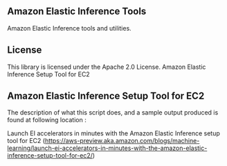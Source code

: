 ## Amazon Elastic Inference Tools

Amazon Elastic Inference tools and utilities.

## License

This library is licensed under the Apache 2.0 License. 
Amazon Elastic Inference Setup Tool for EC2 

## Amazon Elastic Inference Setup Tool for EC2 

The description of what this script does, and a sample output produced is found at following location :  

Launch EI accelerators in minutes with the Amazon Elastic Inference setup tool for EC2 
(https://aws-preview.aka.amazon.com/blogs/machine-learning/launch-ei-accelerators-in-minutes-with-the-amazon-elastic-inference-setup-tool-for-ec2/)
